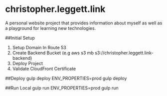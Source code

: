 # christopher.leggett.link

A personal website project that provides information about myself as well as a
playground for learning new technologies.

##Initial Setup
1. Setup Domain In Route 53
1. Create Backend Bucket (e.g aws s3 mb s3://christopher.leggett.link-backend)
1. Deploy Project
1. Validate CloudFront Certificate

##Deploy
gulp deploy
ENV_PROPERTIES=prod gulp deploy

##Run Local
gulp run
ENV_PROPERTIES=prod gulp run